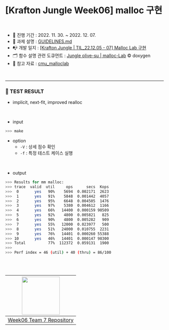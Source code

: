 # [Krafton Jungle Week06] malloc 구현

<br>

- 📅 진행 기간 : 2022. 11. 30. ~ 2022. 12. 07.
- 📃 과제 설명 : [GUIDELINES.md](./GUIDELINES.md)
- 📭 개발 일지 : [[Krafton Jungle | TIL_22.12.05 - 07] Malloc Lab 구현](https://olive-su.tistory.com/428)
- 🗂 함수 설명 관련 도큐먼트 : [Jungle olive-su | malloc-Lab](https://jungle-olivesu.netlify.app/malloc-lab/html/mm_8c.html) © doxygen
- 📖 참고 자료 : [cmu_malloclab](./malloclab.pdf)

<br>

---

### 🎉 TEST RESULT

- implicit, next-fit, improved realloc

<br>

- input

```bash
>>> make
```

- option
  - `-V` : 상세 점수 확인
  - `-f` : 특정 테스트 케이스 실행

<br>

- output

```bash
>>> Results for mm malloc:
>>> trace  valid  util     ops      secs  Kops
>>>  0       yes   90%    5694  0.002171  2623
>>>  1       yes   91%    5848  0.001442  4057
>>>  2       yes   95%    6648  0.004505  1476
>>>  3       yes   97%    5380  0.004612  1166
>>>  4       yes   66%   14400  0.000159 90509
>>>  5       yes   92%    4800  0.005821   825
>>>  6       yes   90%    4800  0.005282   909
>>>  7       yes   55%   12000  0.023977   500
>>>  8       yes   51%   24000  0.010755  2231
>>>  9       yes   76%   14401  0.000260 55388
>>> 10       yes   46%   14401  0.000147 98300
>>> Total          77%  112372  0.059131  1900
>>>
>>> Perf index = 46 (util) + 40 (thru) = 86/100
```

<br>

<br>

|[<img src="https://user-images.githubusercontent.com/67156494/210132248-9240df67-183b-4f62-9a8d-3636537e83ed.png" width=120>](https://github.com/Krafton-Jungle-W06-Team07/Team07-malloc-lab)
|-----|
| [Week06 Team 7 Repository](https://github.com/Krafton-Jungle-W06-Team07/Team07-malloc-lab) |
